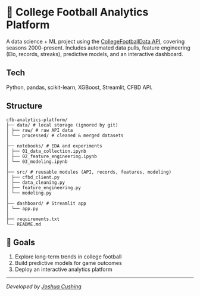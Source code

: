 # 🏈 College Football Analytics Platform

A data science + ML project using the [CollegeFootballData API](https://collegefootballdata.com/), covering seasons 2000–present.
Includes automated data pulls, feature engineering (Elo, records, streaks), predictive models, and an interactive dashboard.

## Tech
Python, pandas, scikit-learn, XGBoost, Streamlit, CFBD API.

## Structure

```
cfb-analytics-platform/
├── data/ # local storage (ignored by git)
│ ├── raw/ # raw API data
│ └── processed/ # cleaned & merged datasets
│
├── notebooks/ # EDA and experiments
│ ├── 01_data_collection.ipynb
│ ├── 02_feature_engineering.ipynb
│ └── 03_modeling.ipynb
│
├── src/ # reusable modules (API, records, features, modeling)
│ ├── cfbd_client.py
│ ├── data_cleaning.py
│ ├── feature_engineering.py
│ └── modeling.py
│
├── dashboard/ # Streamlit app
│ └── app.py
│
├── requirements.txt
└── README.md
```
## 🎯 Goals
1. Explore long-term trends in college football
2. Build predictive models for game outcomes
3. Deploy an interactive analytics platform

---

*Developed by [Joshua Cushing](https://www.linkedin.com/in/joshuacushing/)*

